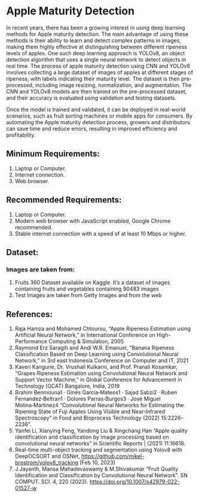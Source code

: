 # Apple Maturity Detection

In recent years, there has been a growing interest in using deep learning methods for Apple maturity detection. The main advantage of using these methods is their ability to learn and detect complex patterns in images, making them highly effective at distinguishing between different ripeness levels of apples. One such deep learning approach is YOLOv8, an object detection algorithm that uses a single neural network to detect objects in real time.
The process of apple maturity detection using CNN and YOLOv8 involves collecting a large dataset of images of apples at different stages of ripeness, with labels indicating their maturity level. The dataset is then pre-processed, including image resizing, normalization, and augmentation. The CNN and YOLOv8 models are then trained on the pre-processed dataset, and their accuracy is evaluated using validation and testing datasets.

Once the model is trained and validated, it can be deployed in real-world scenarios, such as fruit sorting machines or mobile apps for consumers. By automating the Apple maturity detection process, growers and distributors can save time and reduce errors, resulting in improved efficiency and profitability.

## Minimum Requirements:

1. Laptop or Computer.
2. Internet connection.
3. Web browser.

## Recommended Requirements:

1. Laptop or Computer.
2. Modern web browser with JavaScript enabled, Google Chrome recommended.
3. Stable internet connection with a speed of at least 10 Mbps or higher.

## Dataset:
### Images are taken from:
1. Fruits 360 Dataset available on Kaggle. It’s a dataset of images containing fruits and vegetables containing 90483 images
2. Test Images are taken from Getty Images and from the web

## References:

1. Raja Hamza and Mohamed Chtourou, “Apple Ripeness Estimation using Artificial Neural Network,” in International Conference on High-Performance Computing & Simulation, 2005
2. Raymond Erz Saragih and Andi W.R. Emanuel, “Banana Ripeness Classification Based on Deep Learning using Convolutional Neural Network,” in 3rd east Indonesia Conference on Computer and IT, 2021
3. Kaveri Kangune, Dr. Vrushali Kulkarni, and Prof. Pranali Kosamkar, “Grapes Ripeness Estimation using Convolutional Neural Network and Support Vector Machine,” in Global Conference for Advancement in Technology (GCAT) Bangalore, India, 2019
4. Brahim Benmouna1 · Ginés Garcia‑Mateos1 · Sajad Sabzi2 · Ruben Fernandez‑Beltran1 ·
Dolores Parras‑Burgos3 · José Miguel Molina‑Martinez4 “Convolutional Neural Networks for Estimating the Ripening State of Fuji Apples Using Visible and Near‑Infrared Spectroscopy” in Food and Bioprocess Technology (2022) 15:2226–2236”.
5. Yanfei Li, Xianying Feng, Yandong Liu & Xingchang Han “Apple quality identification and classification by image processing based on convolutional neural networks” in Scientific Reports | (2021) 11:16618.
6. Real-time multi-object tracking and segmentation using Yolov8 with DeepOCSORT and OSNet, https://github.com/mikel-brostrom/yolov8_tracking (Feb 10, 2023)
7. J.Jayanth, Mansa Mahadevaswamy & M.Shivakumar “Fruit Quality Identification and Classification by Convolutional Neural Network”. SN COMPUT. SCI. 4, 220 (2023). https://doi.org/10.1007/s42979-022-01527-w

